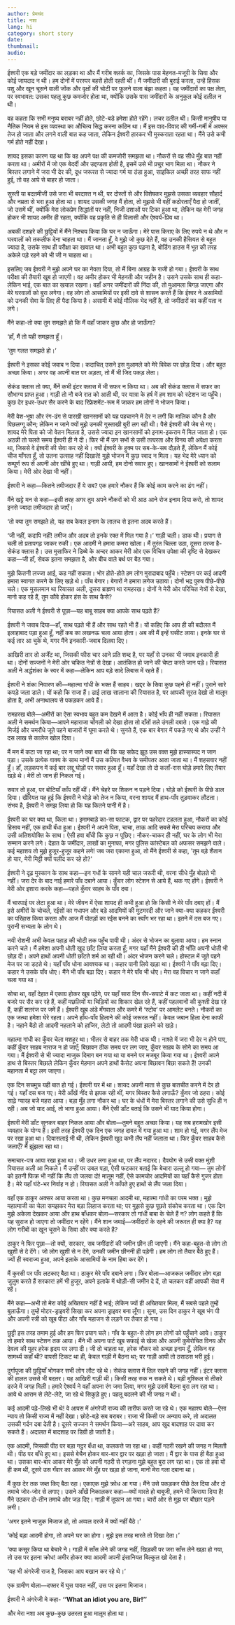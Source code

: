 ```yaml
---
author: प्रेमचंद
title: नशा
lang: hi
category: short story
date: 
thumbnail: 
audio:
---
```


ईश्वरी एक बड़े जमींदार का लड़का था और मैं गरीब क्लर्क का, जिसके पास मेहनत-मजूरी के सिवा और कोई जायदाद न थी। हम दोनों में परस्पर बहसें होती रहती थीं। मैं जमींदारी की बुराई करता, उन्हें हिंसक पशु और खून चूसने वाली जोंक और वृक्षों की चोटी पर फूलने वाला बंझा कहता। वह जमींदारों का पक्ष लेता, पर स्वभावत: उसका पहलू कुछ कमजोर होता था, क्योंकि उसके पास जमींदारों के अनुकूल कोई दलील न थी।

वह कहता कि सभी मनुष्य बराबर नहीं होते, छोटे-बडे हमेशा होते रहेंगे। लचर दलील थी। किसी मानुषीय या नैतिक नियम से इस व्यवस्था का औचित्य सिद्ध करना कठिन था। मैं इस वाद-विवाद की गर्मी-गर्मी में अक्सर तेज हो जाता और लगने वाली बात कह जाता, लेकिन ईश्वरी हारकर भी मुस्कराता रहता था। मैंने उसे कभी गर्म होते नहीं देखा।

शायद इसका कारण यह था कि वह अपने पक्ष की कमजोरी समझता था। नौकरों से वह सीधे मुँह बात नहीं करता था। अमीरों में जो एक बेदर्दी और उद्दण्डता होती है, इसमें उसे भी प्रचुर भाग मिला था। नौकर ने बिस्तर लगाने में जरा भी देर की, दूध जरूरत से ज्यादा गर्म या ठंडा हुआ, साइकिल अच्छी तरह साफ नहीं हुई, तो वह आपे से बाहर हो जाता।

सुस्ती या बदतमीजी उसे जरा भी बरदाश्त न थी, पर दोस्तों से और विशेषकर मुझसे उसका व्यवहार सौहार्द और नम्रता से भरा हुआ होता था। शायद उसकी जगह मैं होता, तो मुझसे भी वहीं कठोरताएँ पैदा हो जातीं, जो उसमें थीं, क्योंकि मेरा लोकप्रेम सिद्धांतों पर नहीं, निजी दशाओं पर टिका हुआ था, लेकिन वह मेरी जगह होकर भी शायद अमीर ही रहता, क्योंकि वह प्रकृति से ही विलासी और ऐश्वर्य-प्रिय था।

अबकी दशहरे की छुट्टियों में मैंने निश्चय किया कि घर न जाऊँगा। मेरे पास किराए के लिए रुपये न थे और न घरवालों को तकलीफ देना चाहता था। मैं जानता हूँ, वे मुझे जो कुछ देते हैं, वह उनकी हैसियत से बहुत ज्यादा है, उसके साथ ही परीक्षा का खयाल था। अभी बहुत कुछ पढ़ना है, बोर्डिग हाउस में भूत की तरह अकेले पड़े रहने को भी जी न चाहता था।

इसलिए जब ईश्वरी ने मुझे अपने घर का नेवता दिया, तो मैं बिना आग्रह के राजी हो गया। ईश्वरी के साथ परीक्षा की तैयारी खूब हो जाएगी। वह अमीर होकर भी मेहनती और जहीन है। उसने उसके साथ ही कहा-लेकिन भाई, एक बात का खयाल रखना। वहाँ अगर जमींदारों की निंदा की, तो मुआमला बिगड़ जाएगा और मेरे घरवालों को बुरा लगेगा। वह लोग तो आसामियों पर इसी दावे से शासन करते हैं कि ईश्वर ने असामियों को उनकी सेवा के लिए ही पैदा किया है। असामी में कोई मौलिक भेद नहीं है, तो जमींदारों का कहीं पता न लगे।

मैंने कहा-तो क्या तुम समझते हो कि मैं वहाँ जाकर कुछ और हो जाऊँगा?

‘हाँ, मैं तो यही समझता हूँ।

‘तुम गलत समझते हो।’

ईश्वरी ने इसका कोई जवाब न दिया। कदाचित् उसने इस मुआमले को मेरे विवेक पर छोड़ दिया। और बहुत अच्छा किया। अगर वह अपनी बात पर अड़ता, तो मैं भी जिद पकड़ लेता।

सेकंड क्लास तो क्या, मैंनें कभी इंटर क्लास में भी सफर न किया था। अब की सेकंड क्लास में सफर का सौभाग्य प्राप्त हुआ। गाड़ी तो नौ बजे रात को आती थी, पर यात्रा के हर्ष में हम शाम को स्टेशन जा पहुँचे। कुछ देर इधर-उधर सैर करने के बाद रिफ्रेशमेंट-रूम में जाकर हम लोगों ने भोजन किया।

मेरी वेश-भूषा और रंग-ढंग से पारखी खानसामों को यह पहचानने में देर न लगी कि मालिक कौन है और पिछलग्गू कौन; लेकिन न जाने क्यों मुझे उनकी गुस्ताखी बुरी लग रही थी। पैसे ईश्वरी की जेब से गए। शायद मेरे पिता को जो वेतन मिलता है, उससे ज्यादा इन खानसामों को इनाम-इकराम में मिल जाता हो। एक अठन्नी तो चलते समय ईश्वरी ही ने दी। फिर भी मैं उन सभों से उसी तत्परता और विनय की अपेक्षा करता था, जिससे वे ईश्वरी की सेवा कर रहे थे। क्यों ईश्वरी के हुक्म पर सब-के-सब दौड़ते हैं, लेकिन मैं कोई चीज माँगता हूँ, तो उतना उत्साह नहीं दिखाते! मुझे भोजन में कुछ स्वाद न मिला। यह भेद मेरे ध्यान को सम्पूर्ण रूप से अपनी ओर खींचे हुए था। गाड़ी आयी, हम दोनो सवार हुए। खानसामों ने ईश्वरी को सलाम किया। मेरी ओर देखा भी नहीं।

ईश्वरी ने कहा—कितने तमीजदार हैं ये सब? एक हमारे नौकर हैं कि कोई काम करने का ढंग नहीं।

मैंने खट्टे मन से कहा—इसी तरह अगर तुम अपने नौकरों को भी आठ आने रोज इनाम दिया करो, तो शायद इनसे ज्यादा तमीजदार हो जाएँ।

‘तो क्या तुम समझते हो, यह सब केवल इनाम के लालच से इतना अदब करते हैं।

‘जी नहीं, कदापि नहीं! तमीज और अदब तो इनके रक्त में मिल गया है।’ गाड़ी चली। डाक थी। प्रयाग से चली तो प्रतापगढ़ जाकर रुकी। एक आदमी ने हमारा कमरा खोला। मैं तुरंत चिल्ला उठा, दूसरा दरजा है-सेकंड क्लास है। उस मुसाफिर ने डिब्बे के अन्दर आकर मेरी ओर एक विचित्र उपेक्षा की दृष्टि से देखकर कहा—जी हाँ, सेवक इतना समझता है, और बीच वाले बर्थ पर बैठ गया।

मुझे कितनी लज्जा आई, कह नहीं सकता। भोर होते-होते हम लोग मुरादाबाद पहुँचे। स्टेशन पर कई आदमी हमारा स्वागत करने के लिए खड़े थे। पाँच बेगार। बेगारों ने हमारा लगेज उठाया। दोनों भद्र पुरुष पीछे-पीछे चले। एक मुसलमान था रियासत अली, दूसरा ब्राह्मण था रामहरख। दोनों ने मेरी ओर परिचित नेत्रों से देखा, मानो कह रहे हैं, तुम कौवे होकर हंस के साथ कैसे?

रियासत अली ने ईश्वरी से पूछा—यह बाबू साहब क्या आपके साथ पढ़ते हैं?

ईश्वरी ने जवाब दिया—हाँ, साथ पढ़ते भी हैं और साथ रहते भी हैं। यों कहिए कि आप ही की बदौलत मैं इलाहाबाद पड़ा हुआ हूँ, नहीं कब का लखनऊ चला आया होता। अब की मैं इन्हें घसीट लाया। इनके घर से कई तार आ चुके थे, मगर मैंने इनकारी-जवाब दिलवा दिए।

आखिरी तार तो अर्जेंट था, जिसकी फीस चार आने प्रति शब्द है, पर यहाँ से उनका भी जवाब इनकारी ही था। दोनों सज्जनों ने मेरी ओर चकित नेत्रों से देखा। आतंकित हो जाने की चेष्टा करते जान पड़े। रियासत अली ने अर्द्धशंका के स्वर में कहा—लेकिन आप बड़े सादे लिबास में रहते हैं।

ईश्वरी ने शंका निवारण की—महात्मा गांधी के भक्त हैं साहब। खद्दर के सिवा कुछ पहने ही नहीं। पुराने सारे कपड़े जला डाले। यों कहो कि राजा हैं। ढाई लाख सालाना की रियासत है, पर आपकी सूरत देखो तो मालूम होता है, अभी अनाथालय से पकड़कर आये हैं।

रामहरख बोले—अमीरों का ऐसा स्वभाव बहुत कम देखने में आता है। कोई भाँप ही नहीं सकता। रियासत अली ने समर्थन किया—आपने महाराजा चोंगली को देखा होता तो दाँतों तले उंगली दबाते। एक गाढ़े की मिर्जई और चमरौंधे जूते पहने बाजारों में घूमा करते थे। सुनते हैं, एक बार बेगार में पकड़े गए थे और उन्हीं ने दस लाख से कालेज खोल दिया।

मैं मन में कटा जा रहा था; पर न जाने क्या बात थी कि यह सफेद झूठ उस वक्त मुझे हास्यास्पद न जान पड़ा। उसके प्रत्येक वाक्य के साथ मानों मैं उस कल्पित वैभव के समीपतर आता जाता था। मैं शहसवार नहीं हूँ। हाँ, लड़कपन में कई बार लद्दू घोड़ों पर सवार हुआ हूँ। यहाँ देखा तो दो कलाँ-रास घोड़े हमारे लिए तैयार खड़े थे। मेरी तो जान ही निकल गई।

सवार तो हुआ, पर बोटियाँ काँप रहीं थीं। मैंने चेहरे पर शिकन न पड़ने दिया। घोड़े को ईश्वरी के पीछे डाल दिया। खैरियत यह हुई कि ईश्वरी ने घोड़े को तेज न किया, वरना शायद मैं हाथ-पाँव तुड़वाकर लौटता। संभव है, ईश्वरी ने समझ लिया हो कि यह कितने पानी में है।

ईश्वरी का घर क्या था, किला था। इमामबाड़े का-सा फाटक, द्वार पर पहरेदार टहलता हुआ, नौकरों का कोई हिसाब नहीं, एक हाथी बँधा हुआ। ईश्वरी ने अपने पिता, चाचा, ताऊ आदि सबसे मेरा परिचय कराया और उसी अतिशयोक्ति के साथ। ऐसी हवा बाँधी कि कुछ न पूछिए। नौकर-चाकर ही नहीं, घर के लोग भी मेरा सम्मान करने लगे। देहात के जमींदार, लाखों का मुनाफा, मगर पुलिस कांस्टेबल को अफसर समझने वाले। कई महाशय तो मुझे हुजूर-हुजूर कहने लगे! जब जरा एकान्त हुआ, तो मैंने ईश्वरी से कहा, 'तुम बड़े शैतान हो यार, मेरी मिट्टी क्यों पलीद कर रहे हो?'

ईश्वरी ने दृढ़ मुस्कान के साथ कहा—इन गधों के सामने यही चाल जरूरी थी, वरना सीधे मुँह बोलते भी नहीं। जरा देर के बाद नाई हमारे पाँव दबाने आया। कुँवर लोग स्टेशन से आये हैं, थक गए होंगे। ईश्वरी ने मेरी ओर इशारा करके कहा—पहले कुँवर साहब के पाँव दबा।

मैं चारपाई पर लेटा हुआ था। मेरे जीवन में ऐसा शायद ही कभी हुआ हो कि किसी ने मेरे पाँव दबाए हों। मैं इसे अमीरों के चोचले, रईसों का गधापन और बड़े आदमियों की मुटमरदी और जाने क्या-क्या कहकर ईश्वरी का परिहास किया करता और आज मैं पोतड़ों का रईस बनने का स्वाँग भर रहा था। इतने में दस बज गए। पुरानी सभ्यता के लोग थे।

नयी रोशनी अभी केवल पहाड़ की चोटी तक पहुँच पायी थी। अंदर से भोजन का बुलावा आया। हम स्नान करने चले। मैं हमेशा अपनी धोती खुद छाँट लिया करता हूँ; मगर यहाँ मैंने ईश्वरी की ही भाँति अपनी धोती भी छोड़ दी। अपने हाथों अपनी धोती छाँटते शर्म आ रही थी। अंदर भोजन करने चले। होस्टल में जूते पहने मेज पर जा डटते थे। यहाँ पाँव धोना आवश्यक था। कहार पानी लिये खड़ा था। ईश्वरी ने पाँव बढ़ा दिए। कहार ने उसके पाँव धोए। मैंने भी पाँव बढ़ा दिए। कहार ने मेरे पाँव भी धोए। मेरा वह विचार न जाने कहाँ चला गया था।

सोचा था, वहाँ देहात में एकाग्र होकर खूब पढ़ेंगे, पर यहाँ सारा दिन सैर-सपाटे में कट जाता था। कहीं नदी में बजरे पर सैर कर रहे हैं, कहीं मछलियों या चिड़ियों का शिकार खेल रहे हैं, कहीं पहलवानों की कुश्ती देख रहे हैं, कहीं शतरंज पर जमें हैं। ईश्वरी खूब अंडे मँगवाता और कमरे में ‘स्टोव’ पर आमलेट बनते। नौकरों का एक जत्था हमेशा घेरे रहता। अपने हाँथ-पाँव हिलाने की कोई जरूरत नहीं। केवल जबान हिला देना काफी है। नहाने बैठो तो आदमी नहलाने को हाजिर, लेटो तो आदमी पंखा झलने को खड़े।

महात्मा गांधी का कुँवर चेला मशहूर था। भीतर से बाहर तक मेरी धाक थी। नाश्ते में जरा भी देर न होने पाए, कहीं कुँवर साहब नाराज न हो जाएँ; बिछावन ठीक समय पर लग जाए, कुँवर साहब के सोने का समय आ गया। मैं ईश्वरी से भी ज्यादा नाजुक दिमाग बन गया था या बनने पर मजबूर किया गया था। ईश्वरी अपने हाथ से बिस्तर बिछाले लेकिन कुँवर मेहमान अपने हाथों कैसेट अपना बिछावन बिछा सकते हैं! उनकी महानता में बट्टा लग जाएगा।

एक दिन सचमुच यही बात हो गई। ईश्वरी घर में था। शायद अपनी माता से कुछ बातचीत करने में देर हो गई। यहाँ दस बज गए। मेरी आँखें नींद से झपक रही थीं, मगर बिस्तर कैसे लगाऊँ? कुँवर जो ठहरा। कोई साढ़े ग्यारह बजे महरा आया। बड़ा मुँह लगा नौकर था। घर के धंधों में मेरा बिस्तर लगाने की उसे सुधि ही न रही। अब जो याद आई, तो भागा हुआ आया। मैंने ऐसी डाँट बताई कि उसने भी याद किया होगा।

ईश्वरी मेरी डाँट सुनकर बाहर निकल आया और बोला—तुमने बहुत अच्छा किया। यह सब हरामखोर इसी व्यवहार के योग्य हैं। इसी तरह ईश्वरी एक दिन एक जगह दावत में गया हुआ था। शाम हो गई, मगर लैंप मेज पर रखा हुआ था। दियासलाई भी थी, लेकिन ईश्वरी खुद कभी लैंप नहीं जलाता था। ‍‍फिर कुँवर साहब कैसे जलाएँ? मैं झुंझला रहा था।

समाचार-पत्र आया रखा हुआ था। जी उधर लगा हुआ था, पर लैंप नदारद। दैवयोग से उसी वक्त मुंशी रियासत अली आ निकले। मैं उन्हीं पर उबल पड़ा, ऐसी फटकार बताई कि बेचारा उल्लू हो गया— तुम लोगों को इतनी फिक्र भी नहीं कि लैंप तो जलवा दो! मालूम नहीं, ऐसे कामचोर आदमियों का यहाँ कैसे गुजर होता है। मेरे यहाँ घंटे-भर निर्वाह न हो। रियासत अली ने काँपते हुए हाथों से लैंप जला दिया।

वहाँ एक ठाकुर अक्सर आया करता था। कुछ मनचला आदमी था, महात्मा गांधी का परम भक्त। मुझे महात्माजी का चेला समझकर मेरा बड़ा लिहाज करता था; पर मुझसे कुछ पूछते संकोच करता था। एक दिन मुझे अकेला देखकर आया और हाथ बाँधकर बोला—सरकार तो गांधी बाबा के चेले हैं न? लोग कहते हैं कि यह सुराज हो जाएगा तो जमींदार न रहेंगे। मैंने शान जमाई—जमींदारों के रहने की जरूरत ही क्या है? यह लोग गरीबों का खून चूसने के सिवा और क्या करते है?

ठाकुर ने फिर पूछा—तो क्यों, सरकार, सब जमींदारों की जमीन छीन ली जाएगी। मैंने कहा-बहुत-से लोग तो खुशी से दे देंगे। जो लोग खुशी से न देंगे, उनकी जमीन छीननी ही पड़ेगी। हम लोग तो तैयार बैठे हुए हैं। ज्यों ही स्वराज्य हुआ, अपने इलाके आसामियों के नाम हिबा कर देंगे।

मैं कुरसी पर पाँव लटकाए बैठा था। ठाकुर मेरे पाँव दबाने लगा। फिर बोला—आजकल जमींदार लोग बड़ा जुलुम करते हैं सरकार! हमें भी हुजूर, अपने इलाके में थोड़ी-सी जमीन दे दें, तो चलकर वहीं आपकी सेवा में रहें।

मैंने कहा—अभी तो मेरा कोई अख्तियार नहीं है भाई; लेकिन ज्यों ही अख्तियार मिला, मैं सबसे पहले तुम्हें बुलाऊँगा। तुम्हें मोटर-ड्राइवरी सिखा कर अपना ड्राइवर बना लूँगा। सुना, उस दिन ठाकुर ने खूब भंग पी और अपनी स्त्री को खूब पीटा और गाँव महाजन से लड़ने पर तैयार हो गया।

छुट्टी इस तरह तमाम हुई और हम फिर प्रयाग चले। गाँव के बहुत-से लोग हम लोगों को पहुँचाने आये। ठाकुर तो हमारे साथ स्टेशन तक आया। मैंने भी अपना पार्ट खूब सफाई से खेला और अपनी कुबेरोचित विनय और देवत्व की मुहर हरेक हृदय पर लगा दी। जी तो चाहता था, हरेक नौकर को अच्छा इनाम दूँ, लेकिन वह सामर्थ्य कहाँ थी? वापसी टिकट था ही, केवल गाड़ी में बैठना था; पर गाड़ी आयी तो ठसाठस भरी हुई।

दुर्गापूजा की छुट्टियाँ भोगकर सभी लोग लौट रहे थे। सेकंड क्लास में तिल रखने की जगह नहीं। इंटर क्लास की हालत उससे भी बदतर। यह आखिरी गाड़ी थी। किसी तरह रुक न सकते थे। बड़ी मुश्किल से तीसरे दरजे में जगह मिली। हमारे ऐश्वर्य ने वहाँ अपना रंग जमा लिया, मगर मुझे उसमें बैठना बुरा लग रहा था। आये थे आराम से लेटे-लेटे, जा रहे थे सिकुड़े हुए। पहलू बदलने की भी जगह न थी।

कई आदमी पढ़े-लिखे भी थे! वे आपस में अंगरेजी राज्य की तारीफ करते जा रहे थे। एक महाश्य बोले—ऐसा न्याय तो किसी राज्य में नहीं देखा। छोटे-बड़े सब बराबर। राजा भी किसी पर अन्याय करे, तो अदालत उसकी गर्दन दबा देती है। दूसरे सज्जन ने समर्थन किया—अरे साहब, आप खुद बादशाह पर दावा कर सकते हैं। अदालत में बादशाह पर डिग्री हो जाती है।

एक आदमी, जिसकी पीठ पर बड़ा गट्ठर बँधा था, कलकत्ते जा रहा था। कहीं गठरी रखने की जगह न मिलती थी। पीठ पर बाँधे हुए था। इससे बेचैन होकर बार-बार द्वार पर खड़ा हो जाता। मैं द्वार के पास ही बैठा हुआ था। उसका बार-बार आकर मेरे मुँह को अपनी गठरी से रगड़ना मुझे बहुत बुरा लग रहा था। एक तो हवा यों ही कम थी, दूसरे उस गँवार का आकर मेरे मुँह पर खड़ा हो जाना, मानो मेरा गला दबाना था।

मैं कुछ देर तक जब्त किए बैठा रहा। एकाएक मुझे क्रोध आ गया। मैंने उसे पकड़कर पीछे ठेल दिया और दो तमाचे जोर-जोर से लगाए। उसने आँखें निकालकर कहा—क्यों मारते हो बाबूजी, हमने भी किराया दिया है! मैंने उठकर दो-तीन तमाचे और जड़ दिए। गाड़ी में तूफान आ गया। चारों ओर से मुझ पर बौछार पड़ने लगी।

‘अगर इतने नाजुक मिजाज हो, तो अव्वल दरजे में क्यों नहीं बैठे।’

‘कोई बड़ा आदमी होगा, तो अपने घर का होगा। मुझे इस तरह मारते तो दिखा देता।’

‘क्या कसूर किया था बेचारे ने। गाड़ी में साँस लेने की जगह नहीं, खिड़की पर जरा साँस लेने खड़ा हो गया, तो उस पर इतना क्रोध! अमीर होकर क्या आदमी अपनी इंसानियत बिल्कुल खो देता है।

‘यह भी अंगरेजी राज है, जिसका आप बखान कर रहे थे।’

एक ग्रामीण बोला—दफ्तर में घुस पावत नहीं, उस पर इतना मिजाज।

ईश्वरी ने अंगरेजी मे कहा- **‘‘What an idiot you are, Bir!’’**

और मेरा नशा अब कुछ-कुछ उतरता हुआ मालूम होता था।